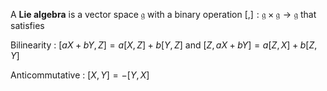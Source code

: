 A **Lie algebra** is a vector space $\mathfrak{g}$ with a binary operation $[,]: \mathfrak{g}\times\mathfrak{g}\to\mathfrak{g}$ that satisfies

Bilinearity
: $[aX+bY, Z] = a[X,Z] + b[Y,Z]$ and $[Z,aX+bY]=a[Z,X]+b[Z,Y]$

Anticommutative
: $[X,Y] = -[Y,X]$